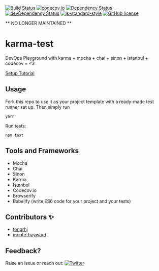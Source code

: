 [![Build Status](https://travis-ci.org/tongrhj/karma-test.svg?branch=master)](https://travis-ci.org/tongrhj/karma-test)
[![codecov.io](https://codecov.io/github/tongrhj/karma-test/coverage.svg?branch=master)](https://codecov.io/github/tongrhj/karma-test?branch=master)
[![Dependency Status](https://david-dm.org/tongrhj/karma-test.svg)](https://david-dm.org/tongrhj/karma-test)
[![devDependency Status](https://david-dm.org/tongrhj/karma-test/dev-status.svg)](https://david-dm.org/tongrhj/karma-test#info=devDependencies)
[![js-standard-style](https://img.shields.io/badge/code%20style-standard-brightgreen.svg)](http://standardjs.com/)
[![GitHub license](https://img.shields.io/badge/license-AGPL-blue.svg)](https://raw.githubusercontent.com/tongrhj/karma-test/master/LICENSE.md)

** NO LONGER MAINTAINED **

# karma-test
DevOps Playground with karma + mocha + chai + sinon + istanbul + codecov = <3

[Setup Tutorial](http://jaredtong.com/2016/01/08/how-to-set-up-mocha-chai-sinon-karma-browserify-istanbul-codecov/)

## Usage
Fork this repo to use it as your project template with a ready-made test runner set up. Then simply run
```
yarn
```

Run tests:
```
npm test
```

## Tools and Frameworks
* Mocha
* Chai
* Sinon
* Karma
* Istanbul
* Codecov.io
* Browserify
* Babelify (write ES6 code for your project and your tests)

## Contributors :sparkles:
* [tongrhj](https://github.com/tongrhj)
* [monte-hayward](https://github.com/monte-hayward)

## Feedback?
Raise an issue or reach out: [![Twitter](https://img.shields.io/twitter/url/https/github.com/tongrhj/karma-test.svg?style=social)](https://twitter.com/intent/tweet?text=Wow:&url=%5Bobject%20Object%5D)
